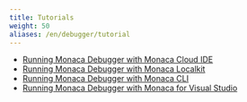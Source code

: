 ```yaml
---
title: Tutorials
weight: 50
aliases: /en/debugger/tutorial
---
```


- [Running Monaca Debugger with Monaca Cloud IDE](/en/tutorials/monaca_ide/testing_debugging)
- [Running Monaca Debugger with Monaca Localkit](/en/tutorials/monaca_localkit/testing_debugging)
- [Running Monaca Debugger with Monaca CLI](/en/tutorials/monaca_cli/testing_debugging)
- [Running Monaca Debugger with Monaca for Visual Studio](/en/tutorials/monaca_vs/testing_debugging)

